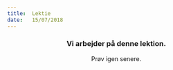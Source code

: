 ```yaml
---
title:  Lektie
date:   15/07/2018
---
```


### <center>Vi arbejder på denne lektion.</center>
<center>Prøv igen senere.</center>